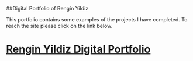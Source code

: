 


##Digital Portfolio of Rengin Yildiz

This portfolio contains some examples of the projects I have completed. To reach the site please click on the link below.

<h1>

[Rengin Yildiz Digital Portfolio](https://4renginy.github.io/rydigitalresume.io/)


  
  </h1>

